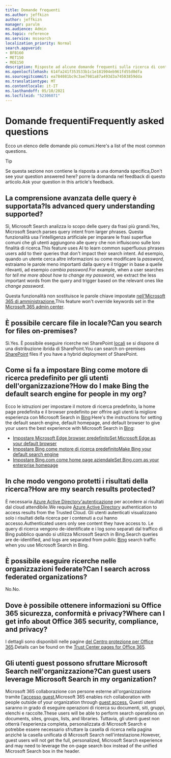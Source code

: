 ```yaml
---
title: Domande frequenti
ms.author: jeffkizn
author: jeffkizn
manager: parulm
ms.audience: Admin
ms.topic: reference
ms.service: mssearch
localization_priority: Normal
search.appverid:
- BFB160
- MET150
- MOE150
description: Risposte ad alcune domande frequenti sulla ricerca di contenuti nell'organizzazione e su Microsoft Search
ms.openlocfilehash: 614fa241f353533b1c1e181904eb961fd55d0dfa
ms.sourcegitcommit: ea784081bc9c3ae7981a87a493d3a74503859dda
ms.translationtype: MT
ms.contentlocale: it-IT
ms.lasthandoff: 05/10/2021
ms.locfileid: "52306071"
---
```

<!-- markdownlint-disable no-trailing-punctuation -->
# <a name="frequently-asked-questions"></a><span data-ttu-id="9bab4-103">Domande frequenti</span><span class="sxs-lookup"><span data-stu-id="9bab4-103">Frequently asked questions</span></span>

<span data-ttu-id="9bab4-104">Ecco un elenco delle domande più comuni.</span><span class="sxs-lookup"><span data-stu-id="9bab4-104">Here's a list of the most common questions.</span></span>

> [!TIP]
> <span data-ttu-id="9bab4-105">Se questa sezione non contiene la risposta a una domanda specifica,</span><span class="sxs-lookup"><span data-stu-id="9bab4-105">Don't see your question answered here?</span></span> <span data-ttu-id="9bab4-106">porre la domanda nel feedback di questo articolo.</span><span class="sxs-lookup"><span data-stu-id="9bab4-106">Ask your question in this article's feedback.</span></span>

## <a name="is-advanced-query-understanding-supported"></a><span data-ttu-id="9bab4-107">La comprensione avanzata delle query è supportata?</span><span class="sxs-lookup"><span data-stu-id="9bab4-107">Is advanced query understanding supported?</span></span>

<span data-ttu-id="9bab4-108">Sì, Microsoft Search analizza lo scopo delle query da frasi più grandi.</span><span class="sxs-lookup"><span data-stu-id="9bab4-108">Yes, Microsoft Search parses query intent from larger phrases.</span></span> <span data-ttu-id="9bab4-109">Questa funzionalità usa l'intelligenza artificiale per imparare le frasi superflue comuni che gli utenti aggiungono alle query che non influiscono sulle loro finalità di ricerca.</span><span class="sxs-lookup"><span data-stu-id="9bab4-109">This feature uses AI to learn common superfluous phrases users add to their queries that don't impact their search intent.</span></span> <span data-ttu-id="9bab4-110">Ad esempio, quando un utente cerca altre informazioni su come modificare la *password,* estraiamo le parole meno importanti dalla query e il trigger in base a quelle rilevanti, ad esempio *cambia password.*</span><span class="sxs-lookup"><span data-stu-id="9bab4-110">For example, when a user searches for *tell me more about how to change my password*, we extract the less important words from the query and trigger based on the relevant ones like *change password*.</span></span>
  
<span data-ttu-id="9bab4-111">Questa funzionalità non sostituisce le parole chiave impostate [nell'Microsoft 365 di amministrazione.](https://admin.microsoft.com)</span><span class="sxs-lookup"><span data-stu-id="9bab4-111">This feature won't override keywords set in the [Microsoft 365 admin center](https://admin.microsoft.com).</span></span>
  
## <a name="can-you-search-for-files-on-premises"></a><span data-ttu-id="9bab4-112">È possibile cercare file in locale?</span><span class="sxs-lookup"><span data-stu-id="9bab4-112">Can you search for files on-premises?</span></span>

<span data-ttu-id="9bab4-113">Sì.</span><span class="sxs-lookup"><span data-stu-id="9bab4-113">Yes.</span></span> <span data-ttu-id="9bab4-114">È possibile eseguire ricerche nei SharePoint [locali](http://sharepoint.com/) se si dispone di una distribuzione ibrida di SharePoint.</span><span class="sxs-lookup"><span data-stu-id="9bab4-114">You can search on-premises [SharePoint](http://sharepoint.com/) files if you have a hybrid deployment of SharePoint.</span></span>
  
## <a name="how-do-i-make-bing-the-default-search-engine-for-people-in-my-org"></a><span data-ttu-id="9bab4-115">Come si fa a impostare Bing come motore di ricerca predefinito per gli utenti dell'organizzazione?</span><span class="sxs-lookup"><span data-stu-id="9bab4-115">How do I make Bing the default search engine for people in my org?</span></span>

<span data-ttu-id="9bab4-116">Ecco le istruzioni per impostare il motore di ricerca predefinito, la home page predefinita e il browser predefinito per offrire agli utenti la migliore esperienza con Microsoft Search in [Bing](https://Bing.com):</span><span class="sxs-lookup"><span data-stu-id="9bab4-116">Here's the instructions for setting the default search engine, default homepage, and default browser to give your users the best experience with Microsoft Search in [Bing](https://Bing.com):</span></span>

- [<span data-ttu-id="9bab4-117">Impostare Microsoft Edge browser predefinito</span><span class="sxs-lookup"><span data-stu-id="9bab4-117">Set Microsoft Edge as your default browser</span></span>](/deployedge/edge-default-browser)
- [<span data-ttu-id="9bab4-118">Impostare Bing come motore di ricerca predefinito</span><span class="sxs-lookup"><span data-stu-id="9bab4-118">Make Bing your default search engine</span></span>](set-default-search-engine.md)
- [<span data-ttu-id="9bab4-119">Impostare Bing.com come home page aziendale</span><span class="sxs-lookup"><span data-stu-id="9bab4-119">Set Bing.com as your enterprise homepage</span></span>](set-default-homepage.md)

## <a name="how-are-my-search-results-protected"></a><span data-ttu-id="9bab4-120">In che modo vengono protetti i risultati della ricerca?</span><span class="sxs-lookup"><span data-stu-id="9bab4-120">How are my search results protected?</span></span>

<span data-ttu-id="9bab4-121">È necessaria [Azure Active Directory'autenticazione](/azure/active-directory/) per accedere ai risultati dal cloud attendibile.</span><span class="sxs-lookup"><span data-stu-id="9bab4-121">We require [Azure Active Directory](/azure/active-directory/) authentication to access results from the Trusted Cloud.</span></span> <span data-ttu-id="9bab4-122">Gli utenti autenticati visualizzano solo i risultati della ricerca per i contenuti a cui hanno accesso.</span><span class="sxs-lookup"><span data-stu-id="9bab4-122">Authenticated users only see content they have access to.</span></span> <span data-ttu-id="9bab4-123">Le query di ricerca vengono de-identificate [](https://Bing.com) e i log sono separati dal traffico di Bing pubblico quando si utilizza Microsoft Search in Bing.</span><span class="sxs-lookup"><span data-stu-id="9bab4-123">Search queries are de-identified, and logs are separated from public [Bing](https://Bing.com) search traffic when you use Microsoft Search in Bing.</span></span>

## <a name="can-i-search-across-federated-organizations"></a><span data-ttu-id="9bab4-124">È possibile eseguire ricerche nelle organizzazioni federate?</span><span class="sxs-lookup"><span data-stu-id="9bab4-124">Can I search across federated organizations?</span></span>

<span data-ttu-id="9bab4-125">No.</span><span class="sxs-lookup"><span data-stu-id="9bab4-125">No.</span></span>

## <a name="where-can-i-get-info-about-office-365-security-compliance-and-privacy"></a><span data-ttu-id="9bab4-126">Dove è possibile ottenere informazioni su Office 365 sicurezza, conformità e privacy?</span><span class="sxs-lookup"><span data-stu-id="9bab4-126">Where can I get info about Office 365 security, compliance, and privacy?</span></span>

<span data-ttu-id="9bab4-127">I dettagli sono disponibili nelle pagine [del Centro protezione per Office 365](https://www.microsoft.com/TrustCenter/CloudServices/office365/default.aspx).</span><span class="sxs-lookup"><span data-stu-id="9bab4-127">Details can be found on the [Trust Center pages for Office 365](https://www.microsoft.com/TrustCenter/CloudServices/office365/default.aspx).</span></span>

## <a name="can-guest-users-leverage-microsoft-search-in-my-organization"></a><span data-ttu-id="9bab4-128">Gli utenti guest possono sfruttare Microsoft Search nell'organizzazione?</span><span class="sxs-lookup"><span data-stu-id="9bab4-128">Can guest users leverage Microsoft Search in my organization?</span></span>

<span data-ttu-id="9bab4-129">Microsoft 365 collaborazione con persone esterne all'organizzazione tramite [l'accesso guest.](/microsoft-365/solutions/collaborate-with-people-outside-your-organization)</span><span class="sxs-lookup"><span data-stu-id="9bab4-129">Microsoft 365 enables rich collaboration with people outside of your organization through [guest access.](/microsoft-365/solutions/collaborate-with-people-outside-your-organization)</span></span> <span data-ttu-id="9bab4-130">Questi utenti saranno in grado di eseguire operazioni di ricerca su documenti, siti, gruppi, elenchi e raccolte.</span><span class="sxs-lookup"><span data-stu-id="9bab4-130">These users will be able to perform search operations on documents, sites, groups, lists, and libraries.</span></span> <span data-ttu-id="9bab4-131">Tuttavia, gli utenti guest non otterrà l'esperienza completa, personalizzata di Microsoft Search e potrebbe essere necessario sfruttare la casella di ricerca nella pagina anziché la casella unificata di Microsoft Search nell'intestazione.</span><span class="sxs-lookup"><span data-stu-id="9bab4-131">However, guest users will not get the full, personalized, Microsoft Search experience and may need to leverage the on-page search box instead of the unified Microsoft Search box in the header.</span></span>
